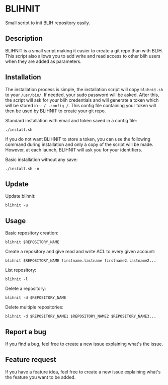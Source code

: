 # BLIHNIT

Small script to init BLIH repository easily. 

## Description

BLIHNIT is a small script making it easier to create a git repo than with BLIH.
This script also allows you to add write and read access to other blih users when they are added as parameters.

## Installation
The installation process is simple, the installation script will copy `blihnit.sh` to your `/usr/bin/`. If needed, your sudo password will be asked. After this, the script will ask for your blih credentials and will generate a token which will be stored in `~ / .config /`. This config file containing your token will then be used by BLIHNIT to create your git repo.

Standard installation with email and token saved in a config file:
```
./install.sh
```

If you do not want BLIHNIT to store a token, you can use the following command during installation and only a copy of the script will be made. However, at each launch, BLIHNIT will ask you for your identifiers.

Basic installation without any save:
```
./install.sh -n
```
## Update
Update blihnit:
```
blihnit -u
```

## Usage

Basic repository creation:
```
blihnit $REPOSITORY_NAME
```

Create a repository and give read and write ACL to every given account:
```
blihnit $REPOSITORY_NAME firstname.lastname firstname2.lastname2...
```

List repository:
```
blihnit -l
```

Delete a repository:
```
blihnit -d $REPOSITORY_NAME
```

Delete multiple repositories:
```
blihnit -d $REPOSITORY_NAME1 $REPOSITORY_NAME2 $REPOSITORY_NAME3...
```

## Report a bug

If you find a bug, feel free to create a new issue explaining what's the issue.

## Feature request

If you have a feature idea, feel free to create a new issue explaining what's the feature you want to be added.
